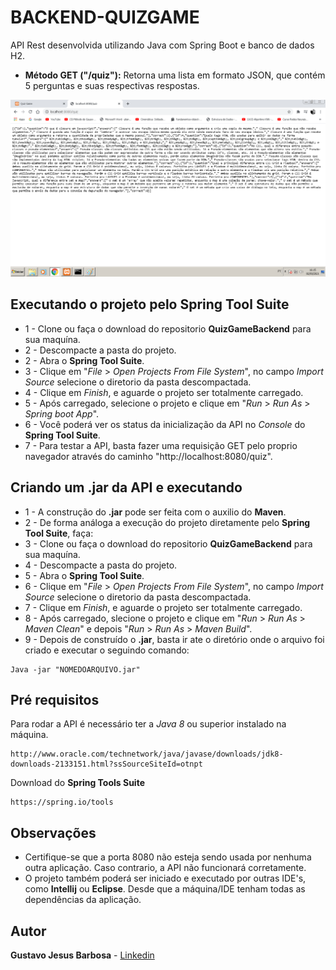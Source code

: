 # BACKEND-QUIZGAME
API Rest desenvolvida utilizando Java com Spring Boot e banco de dados H2. 

* **Método GET ("/quiz"):** Retorna uma lista em formato JSON, que contém 5 perguntas e suas respectivas respostas.

![alt text](https://github.com/GuBarbosaj/QuizGameFrontEnd/blob/main/capturas/listaJson.png)

## Executando o projeto pelo **Spring Tool Suite**

* 1 - Clone ou faça o download do repositorio **QuizGameBackend** para sua maquína.
* 2 - Descompacte a pasta do projeto.
* 2 - Abra o **Spring Tool Suite**.
* 3 - Clique em "*File* > *Open Projects From File System*", no campo *Import Source* selecione o diretorio da pasta descompactada.
* 4 - Clique em *Finish*, e aguarde o projeto ser totalmente carregado.
* 5 - Após carregado, selecione o projeto e clique em "*Run* > *Run As* > *Spring boot App*".
* 6 - Você poderá ver os status da inicialização da API no *Console* do **Spring Tool Suite**.
* 7 - Para testar a API, basta fazer uma requisição GET pelo proprio navegador através do caminho "http://localhost:8080/quiz".

## Criando um **.jar** da API e executando
* 1 - A construção do **.jar** pode ser feita com o auxilio do **Maven**.
* 2 - De forma análoga a execução do projeto diretamente pelo **Spring Tool Suite**, faça:
* 3 - Clone ou faça o download do repositorio **QuizGameBackend** para sua maquína.
* 4 - Descompacte a pasta do projeto.
* 5 - Abra o **Spring Tool Suite**.
* 6 - Clique em "*File* > *Open Projects From File System*", no campo *Import Source* selecione o diretorio da pasta descompactada.
* 7 - Clique em *Finish*, e aguarde o projeto ser totalmente carregado.
* 8 - Após carregado, slecione o projeto e clique em "*Run* > *Run As* > *Maven Clean*" e depois "*Run* > *Run As* > *Maven Build*".
* 9 - Depois de construído o **.jar**, basta ir ate o diretório onde o arquivo foi criado e executar o seguindo comando:
```
Java -jar "NOMEDOARQUIVO.jar"
```

## Pré requisitos

Para rodar a API é necessário ter a *Java 8* ou superior instalado na máquina.

```
http://www.oracle.com/technetwork/java/javase/downloads/jdk8-downloads-2133151.html?ssSourceSiteId=otnpt
```

Download do **Spring Tools Suite**

```
https://spring.io/tools
```

## Observações

* Certifique-se que a porta 8080 não esteja sendo usada por nenhuma outra aplicação. Caso contrario, a API não funcionará corretamente.
* O projeto também poderá ser iniciado e executado por outras IDE's, como **Intellij** ou **Eclipse**. Desde que a máquina/IDE tenham todas as dependências da aplicação.

## Autor

**Gustavo Jesus Barbosa** - [Linkedin](https://www.linkedin.com/in/gustavo-barbosa-92257a187/)
